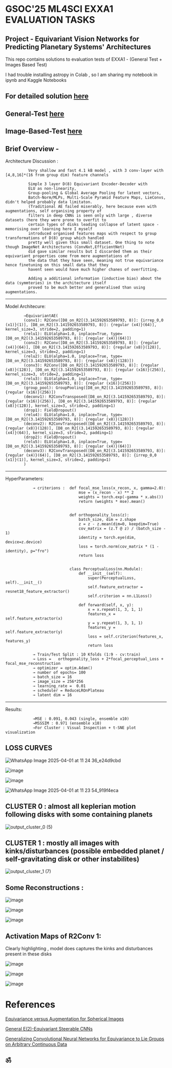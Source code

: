 # GSOC'25 ML4SCI EXXA1 EVALUATION TASKS

## Project - Equivariant Vision Networks for Predicting Planetary Systems' Architectures 

This repo contains solutions to evaluation tests of EXXA1 - (General Test + Images Based Test) 

I had trouble installing astropy in Colab , so I am sharing my notebook in ipynb and Kaggle Notebooks

## For detailed solution [here](https://github.com/omasho-codes/GSOC-25_ML4SCI_EXXA_EVAL_TESTS/blob/main/Detailed_solution%20(1).pdf)

## General-Test  [here](https://www.kaggle.com/code/ujjwallal/general-test)

## Image-Based-Test  [here](https://www.kaggle.com/code/suryatrainer/image-based-test)

## Brief Overview - 

Architecture Discussion :

              Very shallow and fast 4.1 kB model , with 3 conv-layer with [4,8,16]*(16 from group dim) feature channels 

              Simple 3 layer D(8) Equivariant Encoder-Decoder with
              ELU as non-linearity, 
              Group-pooling & Global Average Pooling for latent vectors, 
              Batch-Norm/MLPs, Multi-Scale Pyramid Feature Maps, LieConvs, didn't helped probably data limitaton.
              (Traditional AE failed miserably, here because even with augmentations, self organising property of 
              filters in deep CNNs is seen only with large , diverse datasets (here they were prone to overfit to 
              certain types of disks leading collapse of latent space - memorising over learning here I myself 
              introduced organised features maps with respect to group transformations of D(8) group which handled 
              pretty well given this small dataset. One thing to note though ImageNet Architectures (ConvNxt,EfficientNet) 
              did gave similar results but I discarded them as their equivariant properties come from mere augmentations of 
              the data that they have seen, meaning not true equivariance hence finetuning on this small data that they 
              havent seen would have much higher chanes of overfitting.

              Adding a additional information (inductive bias) about the data (symmteries) in the architecture itself 
              proved to be much better and generalised than using augmentations.


  ------------------------------------------------------------------------------------------------------------------------------------------------------------------
            
Model Architecure:

            →EquivariantAE(
            (conv1): R2Conv([D8_on_R2[(3.141592653589793, 8)]: {irrep_0,0 (x1)}(1)], [D8_on_R2[(3.141592653589793, 8)]: {regular (x4)}(64)], kernel_size=3, stride=2, padding=1)
            (relu1): ELU(alpha=1.0, inplace=True, type=[D8_on_R2[(3.141592653589793, 8)]: {regular (x4)}(64)])
            (conv2): R2Conv([D8_on_R2[(3.141592653589793, 8)]: {regular (x4)}(64)], [D8_on_R2[(3.141592653589793, 8)]: {regular (x8)}(128)], kernel_size=3, stride=2, padding=1)
            (relu2): ELU(alpha=1.0, inplace=True, type=[D8_on_R2[(3.141592653589793, 8)]: {regular (x8)}(128)])
            (conv3): R2Conv([D8_on_R2[(3.141592653589793, 8)]: {regular (x8)}(128)], [D8_on_R2[(3.141592653589793, 8)]: {regular (x16)}(256)], kernel_size=3, stride=2, padding=1)
            (relu3): ELU(alpha=1.0, inplace=True, type=[D8_on_R2[(3.141592653589793, 8)]: {regular (x16)}(256)])
            (group_pool): GroupPooling([D8_on_R2[(3.141592653589793, 8)]: {regular (x16)}(256)])
            (deconv1): R2ConvTransposed([D8_on_R2[(3.141592653589793, 8)]: {regular (x16)}(256)], [D8_on_R2[(3.141592653589793, 8)]: {regular (x8)}(128)], kernel_size=3, stride=2, padding=1)
            (drop1): FieldDropout()
            (relu4): ELU(alpha=1.0, inplace=True, type=[D8_on_R2[(3.141592653589793, 8)]: {regular (x8)}(128)])
            (deconv2): R2ConvTransposed([D8_on_R2[(3.141592653589793, 8)]: {regular (x8)}(128)], [D8_on_R2[(3.141592653589793, 8)]: {regular (x4)}(64)], kernel_size=3, stride=2, padding=1)
            (drop2): FieldDropout()
            (relu5): ELU(alpha=1.0, inplace=True, type=[D8_on_R2[(3.141592653589793, 8)]: {regular (x4)}(64)])
            (deconv3): R2ConvTransposed([D8_on_R2[(3.141592653589793, 8)]: {regular (x4)}(64)], [D8_on_R2[(3.141592653589793, 8)]: {irrep_0,0 (x1)}(1)], kernel_size=3, stride=2, padding=1)
            )


------------------------------------------------------------------------------------------------------------------------------------------------------------------
HyperParameters:  

                → criterions :  def focal_mse_loss(x_recon, x, gamma=2.0):
                                    mse = (x_recon - x) ** 2
                                    weights = torch.exp(-gamma * x.abs())
                                    return (weights * mse).mean()


                                def orthogonality_loss(z):
                                    batch_size, dim = z.shape
                                    z = z - z.mean(dim=0, keepdim=True)
                                    cov_matrix = (z.T @ z) / (batch_size - 1)
                                    identity = torch.eye(dim, device=z.device)
                                    loss = torch.norm(cov_matrix * (1 - identity), p="fro")
                                    return loss


                                class PerceptualLoss(nn.Module):
                                    def __init__(self):
                                        super(PerceptualLoss, self).__init__()
                                        self.feature_extractor = resnet18_feature_extractor()
                                        self.criterion = nn.L1Loss()
                                
                                    def forward(self, x, y):
                                        x = x.repeat(1, 3, 1, 1)
                                        features_x = self.feature_extractor(x)
                                        y = y.repeat(1, 3, 1, 1)
                                        features_y = self.feature_extractor(y)
                                        loss = self.criterion(features_x, features_y)
                                        return loss
                                        
                → Train/Test Split : 10 Kfolds (1:9 - cv:train)
                → Loss =   orthogonality_loss + 2*focal_perceptual_Loss + focal_mse_reconstruction                         
                → optimizer = optim.Adam()
                → number of epochs= 100
                → batch_size = 16
                → image_size = 256*256
                → learning_rate =  0.01
                → scheduler = ReduceLROnPlateau
                → latent dim = 16

------------------------------------------------------------------------------------------------------------------------------------------------------------------
Results:

                →MSE : 0.091, 0.043 (single, ensemble x10) 
                →MSSSIM : 0.971 (ensemble x10)
                →For Cluster : Visual Inspection + t-SNE plot visualization

    
## LOSS CURVES

![WhatsApp Image 2025-04-01 at 11 24 36_e24d9cbd](https://github.com/user-attachments/assets/6eaaecd5-eab4-4a6e-8459-644894fa55ad)

![image](https://github.com/user-attachments/assets/f187cad8-49c5-4fd5-af75-3258caec4f54)

![image](https://github.com/user-attachments/assets/34a3b581-9988-48e2-bb16-71d7dc6ee111)

![WhatsApp Image 2025-04-01 at 11 23 54_919f4eca](https://github.com/user-attachments/assets/83ec2ce1-e508-4c5d-93aa-7ceb8af457b0)


## CLUSTER 0 : almost all keplerian motion following disks with some containing planets

![output_cluster_0 (5)](https://github.com/user-attachments/assets/9460422b-9183-492f-a91a-43dd45424299)




## CLUSTER 1 : mostly all images with kinks/disturbances (possible embedded planet / self-gravitating disk or other instabilites)   

![output_cluster_1 (7)](https://github.com/user-attachments/assets/92c2cf35-bba6-4c3e-9d66-65293cb73198)




## Some Reconstructions :

![image](https://github.com/user-attachments/assets/52f597c3-84f9-4f23-8636-2cb2f15595d8)


![image](https://github.com/user-attachments/assets/985a3a97-610e-4564-8875-5ab65520f723)


![image](https://github.com/user-attachments/assets/500fdfd7-1b96-4532-b4a0-5ca7f67a1703)


## Activation Maps of R2Conv 1:

Clearly highlighting , model does captures the kinks and disturbances present in these disks

![image](https://github.com/user-attachments/assets/7ceb1b86-002d-46fb-a427-05be366fe4eb)


![image](https://github.com/user-attachments/assets/dc6fb26f-5960-4326-8fb0-e58c72df81b3)


![image](https://github.com/user-attachments/assets/835d6a9e-a78d-4a41-bf86-17f8a7799580)


# References 

[Equivariance versus Augmentation for Spherical Images](http://arxiv.org/abs/2202.03990)

[General E(2)-Equivariant Steerable CNNs](https://arxiv.org/abs/2202.03990)

[Generalizing Convolutional Neural Networks for Equivariance to Lie Groups on Arbitrary Continuous Data](https://arxiv.org/abs/2002.12880)

 ## ॐ

    
  	


